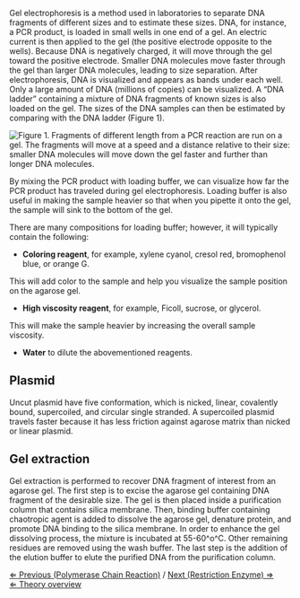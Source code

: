 Gel electrophoresis is a method used in laboratories to separate DNA
fragments of different sizes and to estimate these sizes. DNA, for
instance, a PCR product, is loaded in small wells in one end of a gel.
An electric current is then applied to the gel (the positive electrode
opposite to the wells). Because DNA is negatively charged, it will move
through the gel toward the positive electrode. Smaller DNA molecules
move faster through the gel than larger DNA molecules, leading to size
separation. After electrophoresis, DNA is visualized and appears as
bands under each well. Only a large amount of DNA (millions of copies)
can be visualized. A “DNA ladder” containing a mixture of DNA fragments
of known sizes is also loaded on the gel. The sizes of the DNA samples
can then be estimated by comparing with the DNA ladder (Figure 1).

![Figure 1. Fragments of different length from a PCR reaction are run on a gel. The fragments will move at a speed and a distance relative to their size: smaller DNA molecules will move down the gel faster and further than longer DNA molecules.](https://s3-us-west-2.amazonaws.com/labster/wiki/media/Gelelektroforese.jpg "Figure 1. Fragments of different length from a PCR reaction are run on a gel. The fragments will move at a speed and a distance relative to their size: smaller DNA molecules will move down the gel faster and further than longer DNA molecules.")

By mixing the PCR product with loading buffer, we can visualize how far
the PCR product has traveled during gel electrophoresis. Loading buffer
is also useful in making the sample heavier so that when you pipette it
onto the gel, the sample will sink to the bottom of the gel.

There are many compositions for loading buffer; however, it will
typically contain the following:

-   **Coloring reagent**, for example, xylene cyanol, cresol red,
    bromophenol blue, or orange G.

This will add color to the sample and help you visualize the sample
position on the agarose gel.

-   **High viscosity reagent**, for example, Ficoll, sucrose, or
    glycerol.

This will make the sample heavier by increasing the overall sample
viscosity.

-   **Water** to dilute the abovementioned reagents.

Plasmid
-------

Uncut plasmid have five conformation, which is nicked, linear,
covalently bound, supercoiled, and circular single stranded. A
supercoiled plasmid travels faster because it has less friction against
agarose matrix than nicked or linear plasmid.

Gel extraction
--------------

Gel extraction is performed to recover DNA fragment of interest from an
agarose gel. The first step is to excise the agarose gel containing DNA
fragment of the desirable size. The gel is then placed inside a
purification column that contains silica membrane. Then, binding buffer
containing chaotropic agent is added to dissolve the agarose gel,
denature protein, and promote DNA binding to the silica membrane. In
order to enhance the gel dissolving process, the mixture is incubated at
55-60^o^C. Other remaining residues are removed using the wash buffer.
The last step is the addition of the elution buffer to elute the
purified DNA from the purification column.

[⇐ Previous (Polymerase Chain Reaction)](/wiki/PCR_MC "wikilink") / [Next
(Restriction Enzyme) ⇒](/wiki/Restriction_enzyme "wikilink")\
[⇐ Theory overview](/wiki/Molecular_Cloning "wikilink")

